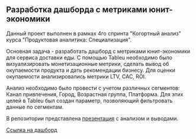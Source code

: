 ## Разработка дашборда с метриками юнит-экономики

Данный проект выполнен в рамках 4го спринта "Когортный анализ" курса "Продуктовая аналитика: Специализация". 

Основная задача - разработать дашборд с метриками юнит-экономики для сервиса доставки еды. 
С помощью Tableu необходимо было визуализировать монетизационные метрики, сделать вывод об окупаемости продукта и дать рекомендации бизнесу. Для оценки окупаемости анализировались метрики LTV, CAC, ROI. 

Анализ необходимо было провести с учетом различных сегментов: Канал привлечения, Город, Возрастная группа, Платформа. Для этих целей в Tableu был создан параметр, позволяющий фильтровать данные по сегментам. 

В репозитории представлена [презентация](https://github.com/IgorGoltsov/portfolio/blob/main/Unit%20economics/%D0%9F%D1%80%D0%BE%D0%B5%D0%BA%D1%82%20%D1%81%D0%BF%D1%80%D0%B8%D0%BD%D1%82%D0%B0%20%E2%84%964%20%D0%93%D0%BE%D0%BB%D1%8C%D1%86%D0%BE%D0%B2%20%D0%98.pdf) с анализом и выводами. 

[Ссылка на дашборд](https://public.tableau.com/app/profile/igor.goltsov/viz/_17274568098790/Dashboard13) 

